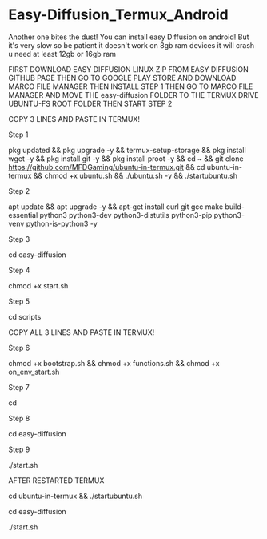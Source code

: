 # Easy-Diffusion_Termux_Android
Another one bites the dust! You can install easy Diffusion on android! But it's very slow so be patient it doesn't work on 8gb ram devices it will crash u need at least 12gb or 16gb ram



FIRST DOWNLOAD EASY DIFFUSION LINUX ZIP FROM EASY DIFFUSION GITHUB PAGE
THEN GO TO GOOGLE PLAY STORE AND DOWNLOAD MARCO FILE MANAGER THEN INSTALL STEP 1 
THEN GO TO MARCO FILE MANAGER AND MOVE THE easy-diffusion FOLDER TO THE TERMUX DRIVE UBUNTU-FS ROOT FOLDER
THEN START STEP 2


COPY 3 LINES AND PASTE IN TERMUX!

Step 1

pkg updated && pkg upgrade -y && termux-setup-storage &&
pkg install wget -y && pkg install git -y && pkg install proot -y &&
cd ~ && git clone https://github.com/MFDGaming/ubuntu-in-termux.git && cd ubuntu-in-termux && chmod +x ubuntu.sh && ./ubuntu.sh -y && ./startubuntu.sh 

Step 2

apt update && apt upgrade -y && apt-get install curl git gcc make build-essential python3 python3-dev python3-distutils python3-pip python3-venv python-is-python3 -y 

Step 3

cd easy-diffusion

Step 4

chmod +x start.sh

Step 5

cd scripts 

COPY ALL 3 LINES AND PASTE IN TERMUX!

Step 6

chmod +x bootstrap.sh  &&
chmod +x functions.sh &&
chmod +x on_env_start.sh

 Step 7
 
cd

 Step 8
 
 cd easy-diffusion

 Step 9
 
 ./start.sh
 
 
 
 
 
AFTER RESTARTED TERMUX
 
 cd ubuntu-in-termux && ./startubuntu.sh
 
 cd easy-diffusion
 
 ./start.sh
